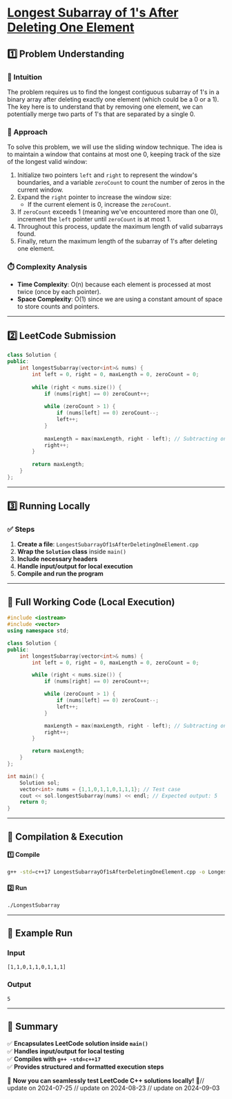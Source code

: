 # **[Longest Subarray of 1's After Deleting One Element](https://leetcode.com/problems/longest-subarray-of-1s-after-deleting-one-element/description/)**  

## **1️⃣ Problem Understanding**  
### **📌 Intuition**  
The problem requires us to find the longest contiguous subarray of 1's in a binary array after deleting exactly one element (which could be a 0 or a 1). The key here is to understand that by removing one element, we can potentially merge two parts of 1's that are separated by a single 0. 

### **🚀 Approach**  
To solve this problem, we will use the sliding window technique. The idea is to maintain a window that contains at most one 0, keeping track of the size of the longest valid window:

1. Initialize two pointers `left` and `right` to represent the window's boundaries, and a variable `zeroCount` to count the number of zeros in the current window. 
2. Expand the `right` pointer to increase the window size:
   - If the current element is 0, increase the `zeroCount`.
3. If `zeroCount` exceeds 1 (meaning we've encountered more than one 0), increment the `left` pointer until `zeroCount` is at most 1.
4. Throughout this process, update the maximum length of valid subarrays found.
5. Finally, return the maximum length of the subarray of 1's after deleting one element. 

### **⏱️ Complexity Analysis**  
- **Time Complexity**: O(n) because each element is processed at most twice (once by each pointer).
- **Space Complexity**: O(1) since we are using a constant amount of space to store counts and pointers.

---  

## **2️⃣ LeetCode Submission**  
```cpp
class Solution {
public:
    int longestSubarray(vector<int>& nums) {
        int left = 0, right = 0, maxLength = 0, zeroCount = 0;
        
        while (right < nums.size()) {
            if (nums[right] == 0) zeroCount++;
            
            while (zeroCount > 1) {
                if (nums[left] == 0) zeroCount--;
                left++;
            }
            
            maxLength = max(maxLength, right - left); // Subtracting one for the deleted element
            right++;
        }
        
        return maxLength;
    }
};  
```  

---  

## **3️⃣ Running Locally**  
### **✅ Steps**  
1. **Create a file**: `LongestSubarrayOf1sAfterDeletingOneElement.cpp`  
2. **Wrap the `Solution` class** inside `main()`  
3. **Include necessary headers**  
4. **Handle input/output for local execution**  
5. **Compile and run the program**  

---  

## **📝 Full Working Code (Local Execution)**  
```cpp
#include <iostream>
#include <vector>
using namespace std;

class Solution {
public:
    int longestSubarray(vector<int>& nums) {
        int left = 0, right = 0, maxLength = 0, zeroCount = 0;

        while (right < nums.size()) {
            if (nums[right] == 0) zeroCount++;

            while (zeroCount > 1) {
                if (nums[left] == 0) zeroCount--;
                left++;
            }

            maxLength = max(maxLength, right - left); // Subtracting one for the deleted element
            right++;
        }

        return maxLength;
    }
};

int main() {
    Solution sol;
    vector<int> nums = {1,1,0,1,1,0,1,1,1}; // Test case
    cout << sol.longestSubarray(nums) << endl; // Expected output: 5
    return 0;
}
```  

---  

## **🔧 Compilation & Execution**  
#### **1️⃣ Compile**  
```bash
g++ -std=c++17 LongestSubarrayOf1sAfterDeletingOneElement.cpp -o LongestSubarray
```  

#### **2️⃣ Run**  
```bash
./LongestSubarray
```  

---  

## **🎯 Example Run**  
### **Input**  
```
[1,1,0,1,1,0,1,1,1]
```  
### **Output**  
```
5
```  

---  

## **📌 Summary**  
✅ **Encapsulates LeetCode solution inside `main()`**  
✅ **Handles input/output for local testing**  
✅ **Compiles with `g++ -std=c++17`**  
✅ **Provides structured and formatted execution steps**  

🚀 **Now you can seamlessly test LeetCode C++ solutions locally!** 🚀// update on 2024-07-25
// update on 2024-08-23
// update on 2024-09-03
